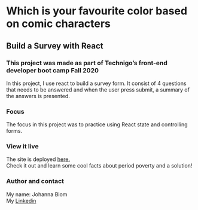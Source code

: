 # Which is your favourite color based on comic characters

## Build a Survey with React

### This project was made as part of Technigo’s front-end developer boot camp Fall 2020

In this project, I use react to build a survey form.
It consist of 4 questions that needs to be answered and when the user press submit, a summary of the answers is presented.  

### Focus

The focus in this project was to practice using React state and controlling forms.

### View it live

The site is deployed <a href="https://musing-wilson-8814a6.netlify.app">here.</a>  
Check it out and learn some cool facts about period poverty and a solution!

### Author and contact

My name: Johanna Blom  
My <a href="https://www.linkedin.com/in/johanna-blom-2419a181/">Linkedin</a>
